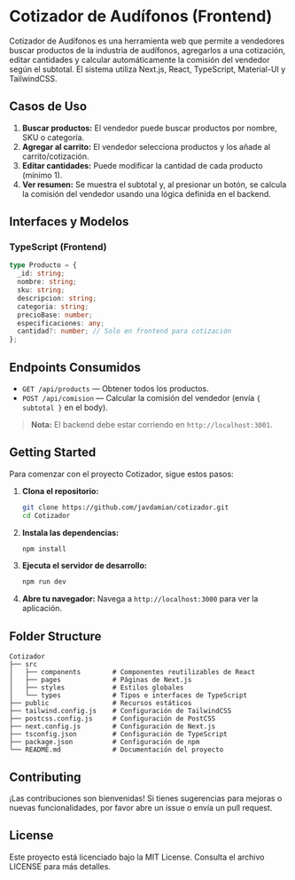 # Cotizador de Audífonos (Frontend)

Cotizador de Audífonos es una herramienta web que permite a vendedores buscar productos de la industria de audífonos, agregarlos a una cotización, editar cantidades y calcular automáticamente la comisión del vendedor según el subtotal. El sistema utiliza Next.js, React, TypeScript, Material-UI y TailwindCSS.

## Casos de Uso

1. **Buscar productos:** El vendedor puede buscar productos por nombre, SKU o categoría.
2. **Agregar al carrito:** El vendedor selecciona productos y los añade al carrito/cotización.
3. **Editar cantidades:** Puede modificar la cantidad de cada producto (mínimo 1).
4. **Ver resumen:** Se muestra el subtotal y, al presionar un botón, se calcula la comisión del vendedor usando una lógica definida en el backend.

## Interfaces y Modelos

### TypeScript (Frontend)

```ts
type Producto = {
  _id: string;
  nombre: string;
  sku: string;
  descripcion: string;
  categoria: string;
  precioBase: number;
  especificaciones: any;
  cantidad?: number; // Solo en frontend para cotización
};
```

## Endpoints Consumidos

- `GET /api/products` — Obtener todos los productos.
- `POST /api/comision` — Calcular la comisión del vendedor (envía `{ subtotal }` en el body).

> **Nota:** El backend debe estar corriendo en `http://localhost:3001`.

## Getting Started

Para comenzar con el proyecto Cotizador, sigue estos pasos:

1. **Clona el repositorio:**
   ```sh
   git clone https://github.com/javdamian/cotizador.git
   cd Cotizador
   ```

2. **Instala las dependencias:**
   ```sh
   npm install
   ```

3. **Ejecuta el servidor de desarrollo:**
   ```sh
   npm run dev
   ```

4. **Abre tu navegador:**
   Navega a `http://localhost:3000` para ver la aplicación.

## Folder Structure

```
Cotizador
├── src
│   ├── components        # Componentes reutilizables de React
│   ├── pages             # Páginas de Next.js
│   ├── styles            # Estilos globales
│   └── types             # Tipos e interfaces de TypeScript
├── public                # Recursos estáticos
├── tailwind.config.js    # Configuración de TailwindCSS
├── postcss.config.js     # Configuración de PostCSS
├── next.config.js        # Configuración de Next.js
├── tsconfig.json         # Configuración de TypeScript
├── package.json          # Configuración de npm
└── README.md             # Documentación del proyecto
```

## Contributing

¡Las contribuciones son bienvenidas! Si tienes sugerencias para mejoras o nuevas funcionalidades, por favor abre un issue o envía un pull request.

## License

Este proyecto está licenciado bajo la MIT License. Consulta el archivo LICENSE para más detalles.